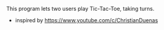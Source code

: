 This program lets two users play Tic-Tac-Toe, taking turns.
- inspired by https://www.youtube.com/c/ChristianDuenas


